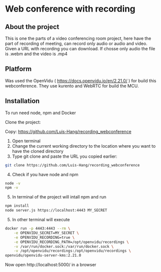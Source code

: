 # Web conference with recording

## About the project

This is one the parts of a video conferencing room project, here have the part of recording of meeting, can record only audio or audio and video. Given a URL with recording you can download. If chosse only audio the file is .webm and the video is .mp4

## Platform

Was used the OpenVidu ( https://docs.openvidu.io/en/2.21.0/ ) for build this webconference. They use kurento and WebRTC for build the MCU.

## Installation 

To run need node, npm and Docker

Clone the project:

Copy: https://github.com/Luis-Hang/recording_webconference

1. Open terminal
2. Change the current working directory to the location where you want to have the cloned directory
3. Type git clone and paste the URL you copied earlier:
```bash
git clone https://github.com/Luis-Hang/recording_webconference
```
4. Check if you have node and npm
```bash
node -v
npm -v
```
5. In terminal of the project will intall npm and run
```bash
npm install
node server.js https://localhost:4443 MY_SECRET
```
5. In other terminal will execute
```bash
docker run -p 4443:4443 --rm \
    -e OPENVIDU_SECRET=MY_SECRET \
    -e OPENVIDU_RECORDING=true \
    -e OPENVIDU_RECORDING_PATH=/opt/openvidu/recordings \
    -v /var/run/docker.sock:/var/run/docker.sock \
    -v /opt/openvidu/recordings:/opt/openvidu/recordings \
openvidu/openvidu-server-kms:2.21.0
```

Now open http://localhost:5000/ in a browser
